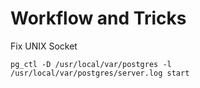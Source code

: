 # Workflow and Tricks

Fix UNIX Socket
```
pg_ctl -D /usr/local/var/postgres -l /usr/local/var/postgres/server.log start
